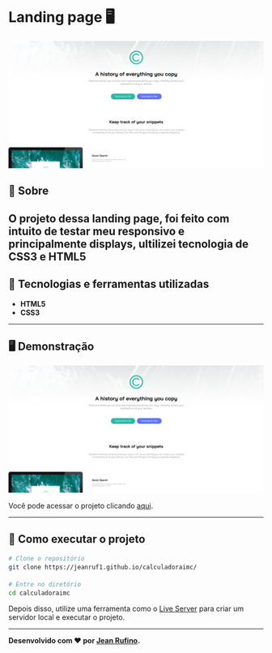 # Landing page 🖥
<p align="center">
<img src="./images/print.png" alt="Landing page" title="Landing page">
</p>

## 📖 Sobre   
O projeto dessa landing page, foi feito com intuito de testar meu responsivo e principalmente displays, ultilizei tecnologia de CSS3 e HTML5
---

## 🚀 Tecnologias e ferramentas utilizadas
 - **HTML5**
 - **CSS3**

---

## 🖥️ Demonstração

<img src="./images/print.png" alt="Landing page" title="Landing page">

Você pode acessar o projeto clicando [aqui](https://jeanruf1.github.io/calculadoraimc/).

---

## 🔧 Como executar o projeto

```bash
# Clone o repositório
git clone https://jeanruf1.github.io/calculadoraimc/

# Entre no diretório
cd calculadoraimc
```
Depois disso, utilize uma ferramenta como o [Live Server](https://marketplace.visualstudio.com/items?itemName=ritwickdey.LiveServer) para criar um servidor local e executar o projeto.

----

**Desenvolvido com ❤️ por [Jean Rufino](https://github.com/jeanruf1/).**
